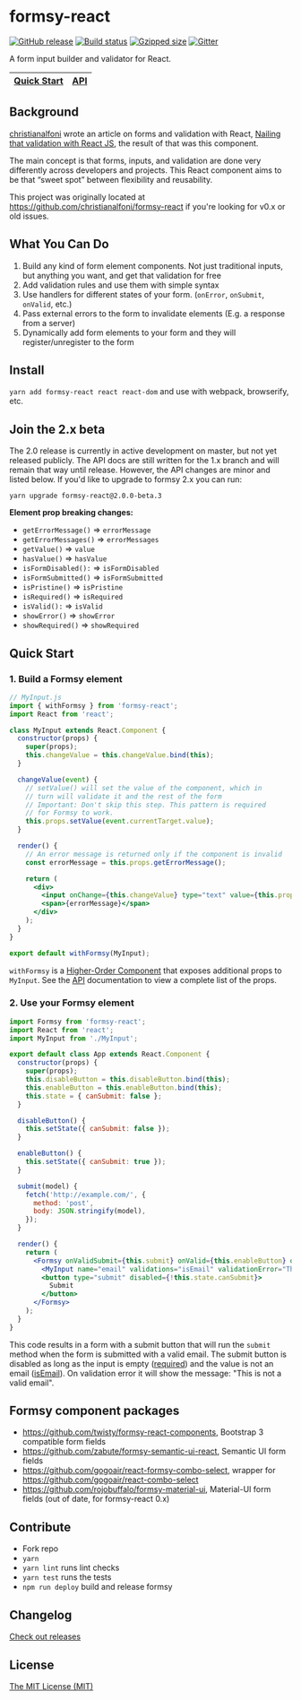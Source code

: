 # formsy-react

[![GitHub release](https://img.shields.io/github/release/formsy/formsy-react.svg)](https://github.com/formsy/formsy-react/releases)
[![Build status](https://travis-ci.org/formsy/formsy-react.svg?branch=master)](https://travis-ci.org/formsy/formsy-react)
[![Gzipped size](http://img.badgesize.io/https://unpkg.com/formsy-react?compression=gzip)](https://unpkg.com/formsy-react)
[![Gitter](https://badges.gitter.im/formsy/Lobby.svg)](https://gitter.im/formsy/Lobby?utm_source=badge&utm_medium=badge&utm_campaign=pr-badge)

A form input builder and validator for React.

| [Quick Start](#quick-start) | [API](/API.md) |
| --------------------------- | -------------- |


## Background

[christianalfoni](https://github.com/christianalfoni/) wrote an article on forms and validation with React,
[Nailing that validation with React JS](http://christianalfoni.github.io/javascript/2014/10/22/nailing-that-validation-with-reactjs.html),
the result of that was this component.

The main concept is that forms, inputs, and validation are done very differently across developers and projects. This
React component aims to be that “sweet spot” between flexibility and reusability.

This project was originally located at https://github.com/christianalfoni/formsy-react if you're looking for v0.x or old
issues.

## What You Can Do

1.  Build any kind of form element components. Not just traditional inputs, but anything you want, and get that
    validation for free
2.  Add validation rules and use them with simple syntax
3.  Use handlers for different states of your form. (`onError`, `onSubmit`, `onValid`, etc.)
4.  Pass external errors to the form to invalidate elements (E.g. a response from a server)
5.  Dynamically add form elements to your form and they will register/unregister to the form

## Install

`yarn add formsy-react react react-dom` and use with webpack, browserify, etc.

## Join the 2.x beta

The 2.0 release is currently in active development on master, but not yet released publicly. The API docs are still
written for the 1.x branch and will remain that way until release. However, the API changes are minor and listed below.
If you'd like to upgrade to formsy 2.x you can run:

```
yarn upgrade formsy-react@2.0.0-beta.3
```

**Element prop breaking changes:**

- `getErrorMessage()` => `errorMessage`
- `getErrorMessages()` => `errorMessages`
- `getValue()` => `value`
- `hasValue()` => `hasValue`
- `isFormDisabled():` => `isFormDisabled`
- `isFormSubmitted()` => `isFormSubmitted`
- `isPristine()` => `isPristine`
- `isRequired()` => `isRequired`
- `isValid():` => `isValid`
- `showError()` => `showError`
- `showRequired()` => `showRequired`

## Quick Start

### 1. Build a Formsy element

```jsx
// MyInput.js
import { withFormsy } from 'formsy-react';
import React from 'react';

class MyInput extends React.Component {
  constructor(props) {
    super(props);
    this.changeValue = this.changeValue.bind(this);
  }

  changeValue(event) {
    // setValue() will set the value of the component, which in
    // turn will validate it and the rest of the form
    // Important: Don't skip this step. This pattern is required
    // for Formsy to work.
    this.props.setValue(event.currentTarget.value);
  }

  render() {
    // An error message is returned only if the component is invalid
    const errorMessage = this.props.getErrorMessage();

    return (
      <div>
        <input onChange={this.changeValue} type="text" value={this.props.getValue() || ''} />
        <span>{errorMessage}</span>
      </div>
    );
  }
}

export default withFormsy(MyInput);
```

`withFormsy` is a [Higher-Order Component](https://facebook.github.io/react/docs/higher-order-components.html) that
exposes additional props to `MyInput`. See the [API](/API.md#withFormsy) documentation to view a complete list of the
props.

### 2. Use your Formsy element

```jsx
import Formsy from 'formsy-react';
import React from 'react';
import MyInput from './MyInput';

export default class App extends React.Component {
  constructor(props) {
    super(props);
    this.disableButton = this.disableButton.bind(this);
    this.enableButton = this.enableButton.bind(this);
    this.state = { canSubmit: false };
  }

  disableButton() {
    this.setState({ canSubmit: false });
  }

  enableButton() {
    this.setState({ canSubmit: true });
  }

  submit(model) {
    fetch('http://example.com/', {
      method: 'post',
      body: JSON.stringify(model),
    });
  }

  render() {
    return (
      <Formsy onValidSubmit={this.submit} onValid={this.enableButton} onInvalid={this.disableButton}>
        <MyInput name="email" validations="isEmail" validationError="This is not a valid email" required />
        <button type="submit" disabled={!this.state.canSubmit}>
          Submit
        </button>
      </Formsy>
    );
  }
}
```

This code results in a form with a submit button that will run the `submit` method when the form is submitted with a
valid email. The submit button is disabled as long as the input is empty ([required](/API.md#required)) and the value is
not an email ([isEmail](/API.md#validators)). On validation error it will show the message: "This is not a valid email".

## Formsy component packages

- https://github.com/twisty/formsy-react-components, Bootstrap 3 compatible form fields
- https://github.com/zabute/formsy-semantic-ui-react, Semantic UI form fields
- https://github.com/gogoair/react-formsy-combo-select, wrapper for https://github.com/gogoair/react-combo-select
- https://github.com/rojobuffalo/formsy-material-ui, Material-UI form fields (out of date, for formsy-react 0.x)

## Contribute

- Fork repo
- `yarn`
- `yarn lint` runs lint checks
- `yarn test` runs the tests
- `npm run deploy` build and release formsy

## Changelog

[Check out releases](https://github.com/formsy/formsy-react/releases)

## License

[The MIT License (MIT)](/LICENSE)

